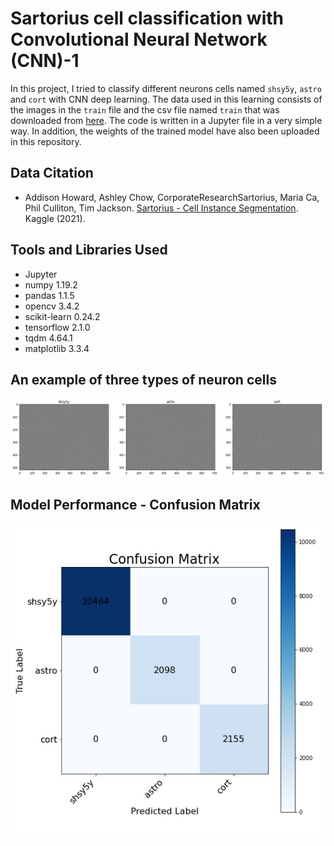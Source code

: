 # Sartorius cell classification with Convolutional Neural Network (CNN)-1

In this project, I tried to classify different neurons cells named `shsy5y`, `astro` and `cort` with CNN deep learning. The data used in this learning consists of the images in the `train` file and the csv file named `train` that was downloaded from [here](https://www.kaggle.com/competitions/sartorius-cell-instance-segmentation/data). The code is written in a Jupyter file in a very simple way. In addition, the weights of the trained model have also been uploaded in this repository.

## Data Citation

- Addison Howard, Ashley Chow, CorporateResearchSartorius, Maria Ca, Phil Culliton, Tim Jackson. [Sartorius - Cell Instance Segmentation](https://kaggle.com/competitions/sartorius-cell-instance-segmentation). Kaggle (2021).

## Tools and Libraries Used
- Jupyter
- numpy 1.19.2
- pandas 1.1.5
- opencv 3.4.2
- scikit-learn 0.24.2
- tensorflow 2.1.0
- tqdm 4.64.1
- matplotlib 3.3.4

## An example of three types of neuron cells

![neuron cells](https://github.com/mohammadhosseinparsaei/Neuron-cells-classification-Sartorius/blob/main/neuronal_cells.png)

## Model Performance - Confusion Matrix

![Confusion Matrix](https://github.com/mohammadhosseinparsaei/Neuron-cells-classification-Sartorius/blob/main/confusion_matrix.jpg)
